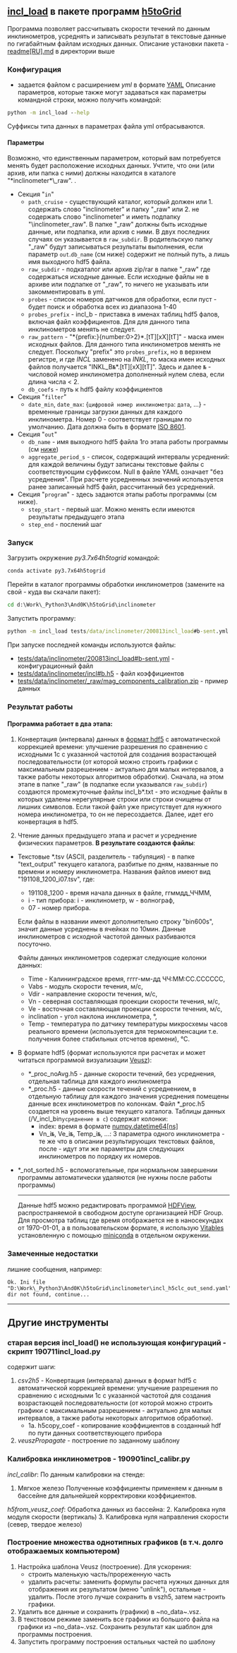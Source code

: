 ## [incl_load](incl_load.py) в пакете программ [h5toGrid](../.)
Программа позволяет рассчитывать скорости течений по данным инклинометров, усреднять и записывать результат в текстовые данные по гигабайтным файлам исходных данных.
Описание установки пакета - [readme[RU].md](../readme[RU].md) в директории выше

### Конфигурация

- задается файлом с расширением _yml_ в формате [YAML](http://yaml.org/spec/1.2/spec.html)
Описание параметров, которые также могут задаваться как параметры командной строки, можно получить командой:
```cmd
python -m incl_load --help
```
Суффиксы типа данных в параметрах файла yml отбрасываются.

#### Параметры
Возможно, что единственным параметром, который вам потребуется менять будет расположение исходных данных. Учтите, что они (или архив, или папка с ними) должны находится в каталоге "\*inclinometer\*\\_raw". .

- Секция "`in`"
  - `path_cruise` - существующий каталог, который должен или 1. содержать слово "inclinometer" и папку "\_raw" или 2. не содержать слово "inclinometer" и иметь подпапку "\inclinometer\_raw". В папке "\_raw" должны быть исходные данные, или подпапка, или архив с ними. В двух последних случаях он указывается в `raw_subdir`. В родительскую папку "_raw" будут записываться результаты выполнения, если параметр `out`.`db_name` (см ниже) содержит не полный путь, а лишь имя выходного hdf5 файла.
  - `raw_subdir` - подкаталог или архив zip/rar в папке "\_raw" где содержаться исходные данные. Eсли исходные файлы не в архиве или подпапке от "\_raw", то ничего не указывать или закомментировать в yml.
  - `probes` - список номеров датчиков для обработки, если пуст - будет поиск и обработка всех из диапазона 1-40
  - `probes_prefix` - incl_b - приставка в именах таблиц hdf5 фалов, включая файл коэффициентов. Для для данного типа инклинометров менять не следует.
  - `raw_pattern` -  "\*\{prefix:}{number:0>2}\*\.\[tT]\[xX]\[tT]" - маска имен исходных файлов. Для данного типа инклинометров менять не следует. Поскольку "prefix" это `probes_prefix`, но в верхнем регистре, и где _INCL_ заменено на _INKL_, то маска имен исходных файлов получается "INKL_B`№`\*\.\[tT]\[xX]\[tT]". Здесь и далее `№` - числовой номер инклинометра дополненный нулем слева, если длина числа < 2.
  - `db_coefs` - путь к hdf5 файлу коэффициентов
- Секция "`filter`"
  - `date_min`, `date_max`: {`цифровой номер инклинометра`: `дата`, ...} - временные границы загрузки данных для каждого инклинометра. Номер 0 - соответствует границам по умолчанию. Дата должна быть в формате [ISO 8601](https://ru.wikipedia.org/wiki/ISO_8601).
- Секция "`out`"
  - `db_name` - имя выходного hdf5 файла 1го этапа работы программы (см [ниже](#Программа-работает-в-два-этапа))
  - `aggregate_period_s` - список, содержащий интервалы усреднений: для каждой величины будут записаны текстовые файлы с соответствующим суффиксом. Null в файле YAML означает "без усреднения". При расчете усредненных значений используется ранее записанный hdf5 файл, рассчитанный без усреднений.
- Секция "`program`" - здесь задаются этапы работы программы (см ниже).
  - `step_start` - первый шаг. Можно менять если имеются результаты предыдущего этапа
  - `step_end` -  послений шаг
 

### Запуск

Загрузить окружение _py3.7x64h5togrid_ командой:
```cmd
conda activate py3.7x64h5togrid
```
Перейти в каталог программы обработки инклинометров (замените на свой - куда вы скачали пакет):
```cmd
cd d:\Work\_Python3\And0K\h5toGrid\inclinometer
```
Запустить программу:
```cmd
python -m incl_load tests/data/inclinometer/200813incl_load#b-sent.yml
```

При запуске последней команды используются файлы:
- [tests/data/inclinometer/200813incl_load#b-sent.yml](./tests/data/inclinometer/200813incl_load%23b-sent.yml) - конфигурационный файл
- [tests/data/inclinometer/incl#b.h5](./tests/data/inclinometer/incl%23b.h5) - файл коэффициентов
- [tests/data/inclinometer/_raw/mag_components_calibration.zip](./tests/data/inclinometer/_raw/mag_components_calibration.zip) - пример данных

### Результат работы

#### Программа работает в два этапа:

1. Конвертация (интервала) данных в [формат hdf5](https://ru.wikipedia.org/wiki/Hierarchical_Data_Format) с автоматической коррекцией времени: улучшение разрешения по сравнению с исходными 1с с указанной частотой для создания возрастающей последовательности (от которой можно строить графики с максимальным разрешением - актуально для малых интервалов, а также работы некоторых алгоритмов обработки).
Сначала, на этом этапе в папке "\_raw" (в подпапке если указывался `raw_subdir`) создаются промежуточные файлы incl_b*.txt - это исходные файлы в которых удалены нерегулярные строки или строки очищены от лишних символов. Если такой файл уже присутствует для нужного номера инклинометра, то он не пересоздается. Далее, идет его конвертация в hdf5.

2. Чтение данных предыдущего этапа и расчет и усреднение физических параметров.
**В результате создаются файлы**:
- Текстовые *.tsv (ASCII, разделитель - табуляция) - в папке "text_output" текущего каталога, разбитые по дням, названные по времени и номеру инклинометра. Названия файлов имеют вид "191108_1200_i07.tsv", где:
  - 191108_1200 - время начала данных в файле, ггммдд_ЧЧММ,
  - i - тип прибора: i - инклинометр, w - волнограф,
  - 07 - номер прибора.
  
  Если файлы в названии имеют дополнительно строку "bin600s", значит данные усреднены в ячейках по 10мин. Данные инклинометров с исходной частотой данных разбиваются посуточно. 

  Файлы данных инклинометров содержат следующие колонки данных:
  - Time - Калининградское время, гггг-мм-дд ЧЧ:ММ:СС.СССССС,
  - Vabs - модуль скорости течения, м/c,
  - Vdir - направление скорости течения, м/с,
  - Vn - северная составляющая проекции скорости течения, м/с,
  - Ve - восточная составляющая проекции скорости течения, м/с,
  - inclination - угол наклона инклинометра, °,
  - Temp - температура по датчику температуры микросхемы часов реального времени (используется для термокомпенсации т.е. получения более стабильных отсчетов времени), °C.

- В формате hdf5 (формат используются при расчетах и может читаться программой визуализации [Veusz](https://veusz.github.io/download/)):
  - *_proc_noAvg.h5 - данные скорости течений, без усреднения, отдельная таблица для каждого инклинометра
  - *_proc.h5 - данные скорости течений с усреднением, в отдельную таблицу для каждого значения усреднения помещены данные всех инклинометров по колонкам. Файл *_proc.h5 создается на уровень выше текущего каталога. Таблицы данных (/V_incl_bin`усреднение в с`) содержат колонки:
    - index: время в формате [numpy.datetime64\[ns\]](https://numpy.org/doc/stable/reference/arrays.datetime.html#datetime-units)
    - Vn_i`№`, Ve_i`№`, Temp_i`№`, ...: 3 параметра одного инклинометра - те же что в описании результирующих текстовых файлов, после - идут эти же параметры для следующих инклинометров по порядку их номеров.
- *_not_sorted.h5 - вспомогательные, при нормальном завершении программы автоматически удаляются (не нужны после работы программы)

  ---
  Данные hdf5 можно редактировать программой [HDFView](https://www.hdfgroup.org/downloads/hdfview/), распространяемой в свободном доступе организацией HDF Group. Для просмотра таблиц где время отображается не в наносекундах от 1970-01-01, a в пользовательском формате, я использую [Vitables](http://vitables.org) установленную с помощью [miniconda](https://conda.io/miniconda.html) в отдельном окружении.

### Замеченные недостатки

лишние сообщения, например:
```
Ok. Ini file "D:\Work\_Python3\And0K\h5toGrid\inclinometer\incl_h5clc_out_send.yaml" dir not found, continue...
```

---
## Другие инструменты

### старая версия incl_load() не использующая конфигураций - скрипт 190711incl_load.py
содержит шаги:
1. _csv2h5_ - Конвертация (интервала) данных в формат hdf5 с автоматической коррекцией времени: улучшение разрешения по сравнению с исходными 1с с указанной частотой для создания возрастающей последовательности (от которой можно строить графики с максимальным разрешением - актуально для малых интервалов, а также работы некоторых алгоритмов обработки).
    - 1а. h5copy_coef - копирование коэффициентов в созданный hdf по пути данных соответствующего прибора
2. _veuszPropagate_ - построение по заданному шаблону
 
### Калибровка инклинометров - 190901incl_calibr.py
_incl_calibr_: По данным калибровки на стенде:
1. Мягкое железо
Полученные коэффициенты применяем к данным в бассейне для дальнейшей корректировки коэффициентов.

_h5from_veusz_coef_: Обработка данных из бассейна:
2. Калибровка нуля модуля скорости (вертикаль)
3. Калибровка нуля направления скорости (север, твердое железо)

### Построение множества однотипных графиков (в т.ч. долго отображаемых компьютером)
1. Настройка шаблона Veusz (построение). Для ускорения:
	- строить маленькую часть/прореженную часть
    - удалить расчеты: заменить формулы расчета нужных данных для отображения их результатом (меню "unlink"), остальные - удалить. После этого лучше сохранить в vszh5, затем настроить графики.
2. Удалить все данные и сохранить (графики) в ~no_data~.vsz.
3. В текстовом режиме заменить все графики из большого файла на графики из ~no_data~.vsz. Сохранить результат как шаблон для программы построения.
4. Запустить программу построения остальных частей по шаблону

